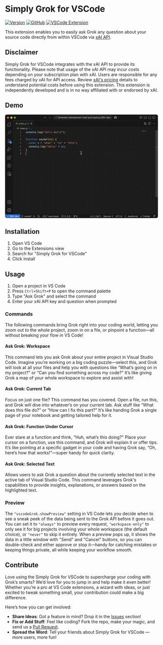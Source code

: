 # Simply Grok for VSCode

[![Version](https://img.shields.io/badge/Version-0.0.5-green)](https://github.com/eriktodx/vscode-grok/releases)
[![GitHub](https://img.shields.io/badge/GitHub-vscode--grok-blue)](https://github.com/eriktodx/vscode-grok)
[![VSCode Extension](https://img.shields.io/badge/VSCode_Extension-Simply_Grok_for_VSCode-red)](https://marketplace.visualstudio.com/items?itemName=ErikKralj.vscode-grok)

This extension enables you to easily ask Grok any question about your source code directly from within VSCode via [xAI API](https://x.ai/api).

## Disclaimer

Simply Grok for VSCode integrates with the xAI API to provide its functionality. Please note that usage of the xAI API may incur costs depending on your subscription plan with xAI. Users are responsible for any fees charged by xAI for API access. Review [xAI's pricing](https://docs.x.ai/docs/models) details to understand potential costs before using this extension. This extension is independently developed and is in no way affiliated with or endorsed by xAI.

## Demo

![Demo GIF](resources/demo1.gif)

## Installation

1. Open VS Code
2. Go to the Extensions view
3. Search for "Simply Grok for VSCode"
4. Click Install

## Usage

1. Open a project in VS Code
2. Press `Ctrl+Shift+P` to open the command palette
3. Type "Ask Grok" and select the command
4. Enter your xAI API key and question when prompted

### Commands

The following commands bring Grok right into your coding world, letting you zoom out to the whole project, zoom in on a file, or pinpoint a function—all without breaking your flow in VS Code!

#### Ask Grok: Workspace

This command lets you ask Grok about your entire project in Visual Studio Code. Imagine you’re working on a big coding puzzle—select this, and Grok will look at all your files and help you with questions like “What’s going on in my project?” or “Can you find something across my code?” It’s like giving Grok a map of your whole workspace to explore and assist with!

#### Ask Grok: Current Tab

Focus on just one file? This command has you covered. Open a file, run this, and Grok will dive into whatever’s on your current tab. Ask stuff like “What does this file do?” or “How can I fix this part?” It’s like handing Grok a single page of your notebook and getting tailored help for it.

#### Ask Grok: Function Under Cursor

Ever stare at a function and think, “Huh, what’s this doing?” Place your cursor on a function, use this command, and Grok will explain it or offer tips. It’s like pointing at a specific gadget in your code and having Grok say, “Oh, here’s how that works!”—super handy for quick clarity.

#### Ask Grok: Selected Text

Allows users to ask Grok a question about the currently selected text in the active tab of Visual Studio Code. This command leverages Grok's capabilities to provide insights, explanations, or answers based on the highlighted text.

### Preview

The `"vscodeGrok.showPreview"` setting in VS Code lets you decide when to see a sneak peek of the data being sent to the Grok API before it goes out. You can set it to `"always"` to preview every request, `"workspace-only"` to only see it for big projects involving your whole workspace (the default choice), or `"never"` to skip it entirely. When a preview pops up, it shows the data in a little window with "Send" and "Cancel" buttons, so you can double-check and either approve or stop it—handy for catching mistakes or keeping things private, all while keeping your workflow smooth.

## Contribute

Love using the Simply Grok for VSCode to supercharge your coding with Grok’s smarts? We’d love for you to jump in and help make it even better! Whether you’re a pro at VS Code extensions, a wizard with ideas, or just excited to tweak something small, your contribution could make a big difference.

Here’s how you can get involved:

- **Share Ideas**: Got a feature in mind? Drop it in the [Issues](https://github.com/eriktodx/vscode-grok/issues) section!
- **Fix or Add Stuff**: Feel like coding? Fork the repo, make your magic, and send us a [Pull Request](https://github.com/eriktodx/vscode-grok/pulls).
- **Spread the Word**: Tell your friends about Simply Grok for VSCode — more users, more fun!

